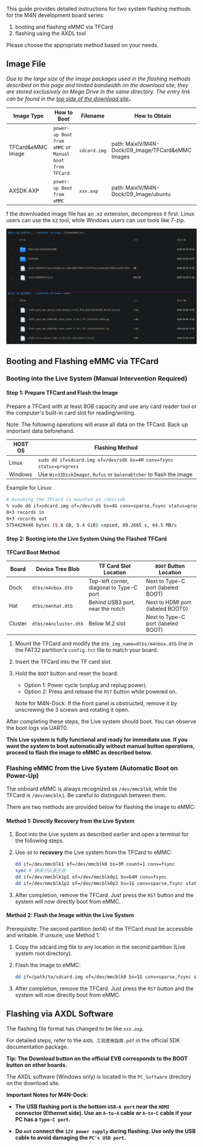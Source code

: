 This guide provides detailed instructions for two system flashing methods for the M4N development board series:

1. booting and flashing eMMC via TFCard
2. flashing using the AXDL tool

Please choose the appropriate method based on your needs.


## Image File

*Due to the large size of the image packages used in the flashing methods described on this page and limited bandwidth on the download site, they are stored exclusively on Mega Drive in the same directory. The entry link can be found in the [top side of the download site](https://dl.sipeed.com/)。*


| Image Type        | How to Boot                               | Filename     | How to Obtain     |
|-------------------|-------------------------------------------|--------------|-------------------|
| TFCard&eMMC Image | `power-up Boot from eMMC` or `Manual boot from TFCard` | `sdcard.img` | path: MaixIV/M4N-Dock/09_Image/TFCard&eMMC Images           |
| AXSDK AXP         | `power-up Boot from eMMC`                        | `xxx.axp`    | path: MaixIV/M4N-Dock/09_Image/ubuntu                       |

f the downloaded image file has an .xz extension, decompress it first. Linux users can use the xz tool, while Windows users can use tools like 7-zip.

![](../../../zh/maixIV/assets/baidupan-dl.png)

## Booting and Flashing eMMC via TFCard

### Booting into the Live System (Manual Intervention Required)

#### Step 1: Prepare TFCard and Flash the Image

Prepare a TFCard with at least 8GB capacity and use any card reader tool or the computer's built-in card slot for reading/writing.

Note: The following operations will erase all data on the TFCard. Back up important data beforehand.

| HOST OS    | Flashing Method                                                          |
|------------|--------------------------------------------------------------------------|
| Linux      | `sudo dd if=sdcard.img of=/dev/sdX bs=4M conv=fsync status=progress`     |
| Windows    | Use `Win32DiskImager`, `Rufus` or `balenaEtcher` to flash the image      |

Example for Linux:
```bash
# Assuming the TFCard is mounted as /dev/sdb  
% sudo dd if=sdcard.img of=/dev/sdb bs=4G conv=sparse,fsync status=progress 
0+3 records in
0+3 records out
5754429440 bytes (5.8 GB, 5.4 GiB) copied, 89.2665 s, 64.5 MB/s
```

#### Step 2: Booting into the Live System Using the Flashed TFCard

**TFCard Boot Method**

| Board      | Device Tree Blob      | TF Card Slot Location          |  `BOOT` Button Location   |
|------------|-----------------------|--------------------------------|---------------------------|
| Dock       | `dtbs/m4nbox.dtb`     | Top-left corner, diagonal to Type-C port |  Next to Type-C port (labeled BOOT)   |
| Hat        | `dtbs/m4nhat.dtb`     | Behind USB3 port, near the notch         |  Next to HDMI port (labeled BOOT0)  |
| Cluster    | `dtbs/m4ncluster.dtb` | Below M.2 slot                           |  Next to Type-C port (labeled BOOT)   |

1. Mount the TFCard and modify the `dtb_img_name=dtbs/m4nbox.dtb` line in the FAT32 partition's `config.txt` file to match your board.

2. Insert the TFCard into the TF card slot.

3. Hold the `BOOT` button and reset the board:
    - Option 1: Power cycle (unplug and replug power).
    - Option 2: Press and release the `RST` button while powered on.

    Note for M4N-Dock: If the front panel is obstructed, remove it by unscrewing the 3 screws and rotating it open.

After completing these steps, the Live system should boot. You can observe the boot logs via UART0.

**This Live system is fully functional and ready for immediate use. If you want the system to boot automatically without manual button operations, proceed to flash the image to eMMC as described below.**


### Flashing eMMC from the Live System (Automatic Boot on Power-Up)

The onboard eMMC is always recognized as `/dev/mmcblk0`, while the TFCard is `/dev/mmcblk1`. Be careful to distinguish between them.

There are two methods are provided below for flashing the image to eMMC:

#### Method 1: Directly Recovery from the Live System

1. Boot into the Live system as described earlier and open a terminal for the following steps.

2. Use `dd` to **recovery** the Live system from the TFCard to eMMC:

    ```sh
    dd if=/dev/mmcblk1 of=/dev/mmcblk0 bs=3M count=1 conv=fsync
    sync # 确保分区表生效
    dd if=/dev/mmcblk1p1 of=/dev/mmcblk0p1 bs=64M conv=fsync
    dd if=/dev/mmcblk1p2 of=/dev/mmcblk0p2 bs=1G conv=sparse,fsync status=progress
    ```

3. After completion, remove the TFCard. Just press the `RST` button and the system will now directly boot from eMMC.

#### Method 2: Flash the Image within the Live System

Prerequisite: The second partition (ext4) of the TFCard must be accessible and writable. If unsure, use Method 1.

1. Copy the sdcard.img file to any location in the second partition (Live system root directory).

2. Flash the image to eMMC:

    ```sh
    dd if=/path/to/sdcard.img of=/dev/mmcblk0 bs=1G conv=sparse,fsync status=progress
    ```

3. After completion, remove the TFCard. Just press the `RST` button and the system will now directly boot from eMMC.


## Flashing via AXDL Software

The flashing file format has changed to be like `xxx.axp`.

For detailed steps, refer to the `AXDL 工具使用指南.pdf` in the official SDK documentation package.

**Tip: The Download button on the official EVB corresponds to the BOOT button on other boards.**

The AXDL software (Windows only) is located in the `PC_Software` directory on the download site.

**Important Notes for M4N-Dock:**

- **The USB flashing port is the bottom `USB-A port` near the `HDMI` connector (Ethernet side). Use an `A-to-A` cable or `A-to-C` cable if your PC has a `Type-C port`.**

- **Do `not` connect the `12V power supply` during flashing. Use only the USB cable to avoid damaging the `PC's USB port`.**

